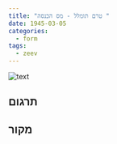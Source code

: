 ```yaml
---
title: "טרם תומלל - מס הכנסה "
date: 1945-03-05
categories:
  - form
tags:
  - zeev
---
```


![text](/pupko-papers/assets/images/1945-03-05-income-tax.jpg)


## תרגום


## מקור
